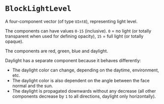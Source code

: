 # `BlockLightLevel`
A four-component vector (of type `UInt8`), representing light level.

The components can have values `0-15` (inclusive). `0` = no light (or totally transparent when used for defining opacity), `15` = full light (or totally opaque).

The components are red, green, blue and daylight.

Daylight has a separate component because it behaves differently:
* The daylight color can change, depending on the daytime, environment, etc.
* The daylight color is also dependent on the angle between the face normal and the sun.
* The daylight is propagated downwards without any decrease (all other components decrease by `1` to all directions, daylight only horizontally).